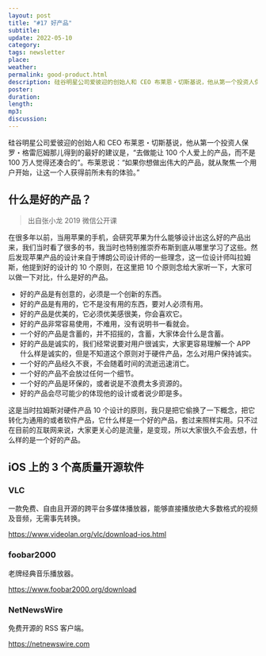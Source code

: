 ```yaml
---
layout: post
title: "#17 好产品"
subtitle: 
update: 2022-05-10
category: 
tags: newsletter
place: 
weather: 
permalink: good-product.html
description: 硅谷明星公司爱彼迎的创始人和 CEO 布莱恩・切斯基说，他从第一个投资人保罗・格雷厄姆那儿得到的最好的建议是，“去做能让 100 个人爱上的产品，而不是 100 万人觉得还凑合的”。布莱恩说：“如果你想做出伟大的产品，就从聚焦一个用户开始，让这一个人获得前所未有的体验。”
poster: 
duration: 
length: 
mp3: 
discussion: 
---
```


硅谷明星公司爱彼迎的创始人和 CEO 布莱恩・切斯基说，他从第一个投资人保罗・格雷厄姆那儿得到的最好的建议是，“去做能让 100 个人爱上的产品，而不是 100 万人觉得还凑合的”。布莱恩说：“如果你想做出伟大的产品，就从聚焦一个用户开始，让这一个人获得前所未有的体验。”

## 什么是好的产品？

> 出自张小龙 2019 微信公开课

在很多年以前，当用苹果的手机，会研究苹果为什么能够设计出这么好的产品出来，我们当时看了很多的书，我当时也特别推崇乔布斯到底从哪里学习了这些。然后发现苹果产品的设计来自于博朗公司设计师的一些理念，这一位设计师叫拉姆斯，他提到好的设计的 10 个原则，在这里把 10 个原则念给大家听一下，大家可以做一下对比，什么是好的产品。

- 好的产品是有创意的，必须是一个创新的东西。
- 好的产品是有用的，它不是没有用的东西，要对人必须有用。
- 好的产品是优美的，它必须优美感很美，你会喜欢它。
- 好的产品非常容易使用，不难用，没有说明书一看就会。
- 一个好的产品是含蓄的，并不招摇的，含蓄，大家体会什么是含蓄。
- 好的产品是诚实的，我们经常说要对用户很诚实，大家更容易理解一个 APP 什么样是诚实的，但是不知道这个原则对于硬件产品，怎么对用户保持诚实。
- 一个好的产品经久不衰，不会随着时间的流逝迅速消亡。
- 一个好的产品不会放过任何一个细节。
- 一个好的产品是环保的，或者说是不浪费太多资源的。
- 好的产品会尽可能少的体现他的设计或者说少即是多。

这是当时拉姆斯对硬件产品 10 个设计的原则，我只是把它偷换了一下概念，把它转化为通用的或者软件产品，它什么样是一个好的产品，套过来照样实用。只不过在目前的互联网来说，大家更关心的是流量，是变现，所以大家很久不会去想，什么样的是一个好的产品。

## iOS 上的 3 个高质量开源软件

### VLC

一款免费、自由且开源的跨平台多媒体播放器，能够直接播放绝大多数格式的视频及音频，无需事先转换。

https://www.videolan.org/vlc/download-ios.html

### foobar2000

老牌经典音乐播放器。

https://www.foobar2000.org/download

### NetNewsWire

免费开源的 RSS 客户端。

https://netnewswire.com
